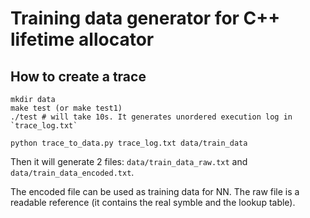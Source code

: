 # Training data generator for C++ lifetime allocator

## How to create a trace

```
mkdir data
make test (or make test1)
./test # will take 10s. It generates unordered execution log in `trace_log.txt`

python trace_to_data.py trace_log.txt data/train_data
```

Then it will generate 2 files: `data/train_data_raw.txt` and `data/train_data_encoded.txt`.

The encoded file can be used as training data for NN. The raw file is a readable reference (it contains the real symble and the lookup table).